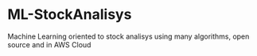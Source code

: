 # ML-StockAnalisys
Machine Learning oriented to stock analisys using many algorithms, open source and in AWS Cloud
